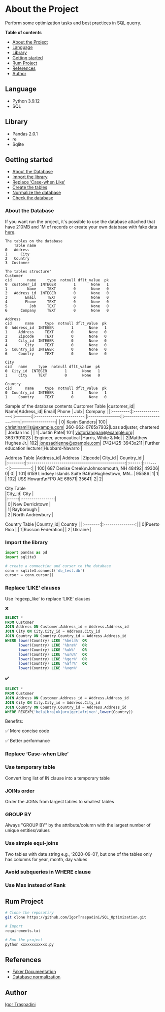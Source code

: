 # About the Project
Perform some optimization tasks and best practices in SQL querry.

**Table of contents**
- [About the Project](#about-the-project)
- [Language](#language)
- [Library](#library)
- [Getting started](#getting-started)
- [Rum Project](#rum-project)
- [References](#references)
- [Author](#author)

## Language
- Python  3.9.12
- SQL

## Library
- Pandas  2.0.1
- re      
- Sqlite  

## Getting started
- [About the Database](#about-the-database)
- [Import the library](#import-the-library)
- [Replace ‘Case-when Like’](#replace-case-when-like)
- [Create the tables](#create-the-tables)
- [Normalize the database](#normalize-the-database)
- [Check the database](#check-the-database)

### About the Database

If you want run the project, it´s possible to use the database attached that have 210MB and 1M of records or create your own database with fake data [here](https://github.com/IgorTraspadini/Sintectical_SQL_database).  
```
The tables on the database
    Table name
0   Address
1      City
2   Country
3  Customer

The tables structure"
Customer
cid       name     type  notnull dflt_value  pk
0  customer_id  INTEGER        1       None   1
1         Name     TEXT        0       None   0
2   Address_id  INTEGER        0       None   0
3        Email     TEXT        0       None   0
4        Phone     TEXT        0       None   0
5          Job     TEXT        0       None   0
6      Company     TEXT        0       None   0

Address
cid      name     type  notnull dflt_value  pk
0  Address_id  INTEGER        1       None   1
1     Address     TEXT        0       None   0
2     Zipcode     TEXT        0       None   0
3     City_id  INTEGER        0       None   0
4        City     TEXT        0       None   0
5  Country_id  INTEGER        0       None   0
6     Country     TEXT        0       None   0

City
cid   name     type  notnull dflt_value  pk
0  City_id  INTEGER        1       None   1
1     City     TEXT        0       None   0

Country
cid      name     type  notnull dflt_value  pk
0  Country_id  INTEGER        1       None   1
1     Country     TEXT        0       None   0
```
Sample of the database contents
Customer Table
|customer_id|              Name|Address_id|                      Email|  Phone           |   Job                     |  Company         |
|:---------:|:----------------:|:--------:|:-------------------------:|:----------------:|:-------------------------:|:----------------:| 
|          0|     Kevin Sanders|       100| christinamills@example.com| 260-962-0765x7932|Loss adjuster, chartered   | Jordan Inc       |
|          1|      Justin Patel|       101|  victoriahogan@example.org|    3637991023    | Engineer, aeronautical    |Harris, White & Mc| 
|          2|Matthew Hughes Jr.|       102|  jonesadrienne@example.com| (742)425-3943x211| Further education lecturer|Hubbard-Navarro   |

Address Table
|Address_id|                                          Address  | Zipcode| City_id | Country_id |  
|:--------:|:-------------------------------------------------:|:------:|:-------:|:----------:|
|       100|           687 Denise Creek\nJohnsonmouth, NH 48492|   49306|        0|           0| 
|       101|  6159 Lindsey Islands Suite 946\nHughestown, MN...|   95586|        1|           1|
|       102|                           USS Howard\nFPO AE 68571|   35641|        2|           2|

City Table                            
|City_id|        City      |          
|:-----:|:----------------:|           
|      0|   New Derricktown|          
|      1|      Rayborough  |          
|      2| North Andrewbury |          

Country Table
|Country_id|     Country      |
|:--------:|:----------------:|
|         0|Puerto Rico       |
|         1|Russian Federation|
|         2|  Ukraine         |

### Import the library
```python
import pandas as pd
import sqlite3

# create a connection and cursor to the database
conn = sqlite3.connect('db_test.db')
cursor = conn.cursor()
```


### Replace ‘LIKE’ clauses
Use ‘regexp_like’ to replace ‘LIKE’ clauses

❌
```SQL
SELECT *
FROM Customer
JOIN Address ON Customer.Address_id = Address.Address_id
JOIN City ON City.City_id = Address.City_id
JOIN Country ON Country.Country_id = Address.Address_id
WHERE lower(Country) LIKE '%bela%' OR
      lower(Country) LIKE '%bra%'  OR
      lower(Country) LIKE '%uk%'   OR
      lower(Country) LIKE '%uru%'  OR
      lower(Country) LIKE '%ger%'  OR
      lower(Country) LIKE '%afr%'  OR
      lower(Country) LIKE '%ven%'
```
✔️
```SQL
SELECT * 
FROM Customer
JOIN Address ON Customer.Address_id = Address.Address_id
JOIN City ON City.City_id = Address.City_id
JOIN Country ON Country.Country_id = Address.Address_id
WHERE REGEXP('bela|bra|uk|uru|ger|afr|ven',lower(Country))
```
Benefits:
<p>✅ More concise code</p>
<p>✅ Better performance</p> 

### Replace ‘Case-when Like’


### Use temporary table
Convert long list of IN clause into a temporary table

### JOINs order
Order the JOINs from largest tables to smallest tables

### GROUP BY
Always "GROUP BY" by the attribute/column with the largest number of unique entities/values

### Use simple equi-joins
Two tables with date string e.g., ‘2020-09-01’, but one of the tables only has columns for year, month, day values

### Avoid subqueries in WHERE clause

### Use Max instead of Rank


## Rum Project
```bash
# Clone the reposotiry 
git clone https://github.com/IgorTraspadini/SQL_Optimization.git

# Import
requirements.txt

# Run the project
python xxxxxxxxxxxx.py
```

## References 
- [Faker Documentation](https://faker.readthedocs.io/en/master/)
- [Database normalization](https://en.wikipedia.org/wiki/Database_normalization)


## Author
[Igor Traspadini](https://www.linkedin.com/in/igor-chieppe-traspadini/?locale=en_US)
